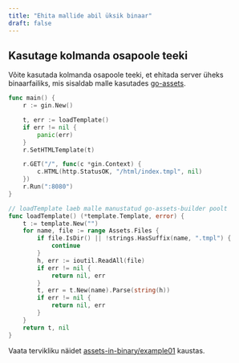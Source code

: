 ```yaml
---
title: "Ehita mallide abil üksik binaar"
draft: false
---
```

## Kasutage kolmanda osapoole teeki

Võite kasutada kolmanda osapoole teeki, et ehitada server üheks binaarfailiks, mis sisaldab malle kasutades [go-assets](https://github.com/jessevdk/go-assets).

```go
func main() {
	r := gin.New()

	t, err := loadTemplate()
	if err != nil {
		panic(err)
	}
	r.SetHTMLTemplate(t)

	r.GET("/", func(c *gin.Context) {
		c.HTML(http.StatusOK, "/html/index.tmpl", nil)
	})
	r.Run(":8080")
}

// loadTemplate laeb malle manustatud go-assets-builder poolt
func loadTemplate() (*template.Template, error) {
	t := template.New("")
	for name, file := range Assets.Files {
		if file.IsDir() || !strings.HasSuffix(name, ".tmpl") {
			continue
		}
		h, err := ioutil.ReadAll(file)
		if err != nil {
			return nil, err
		}
		t, err = t.New(name).Parse(string(h))
		if err != nil {
			return nil, err
		}
	}
	return t, nil
}
```

Vaata tervikliku näidet [assets-in-binary/example01](https://github.com/gin-gonic/examples/tree/master/assets-in-binary/example01) kaustas.
